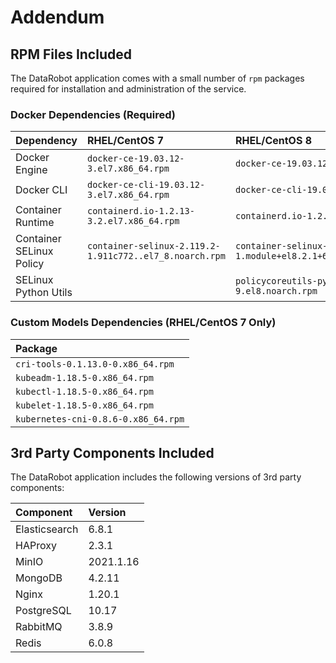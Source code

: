 # Addendum

## RPM Files Included

The DataRobot application comes with a small number of `rpm` packages required for installation and administration of the service.


### Docker Dependencies (Required)

| Dependency | RHEL/CentOS 7 | RHEL/CentOS 8 |
|:-----------|:----------------|:----------------|
| Docker Engine  | `docker-ce-19.03.12-3.el7.x86_64.rpm` |  `docker-ce-19.03.12-3.el7.x86_64.rpm` |
| Docker CLI  | `docker-ce-cli-19.03.12-3.el7.x86_64.rpm` | `docker-ce-cli-19.03.12-3.el7.x86_64.rpm` |
| Container Runtime  | `containerd.io-1.2.13-3.2.el7.x86_64.rpm` | `containerd.io-1.2.13-3.2.el7.x86_64.rpm` |
| Container SELinux Policy  | `container-selinux-2.119.2-1.911c772..el7_8.noarch.rpm` | `container-selinux-2.135.0-1.module+el8.2.1+6849+893e4f4a.noarch.rpm` |
| SELinux Python Utils  | | `policycoreutils-python-utils-2.9-9.el8.noarch.rpm` |


### Custom Models Dependencies (RHEL/CentOS 7 Only)

| Package |
|:--------|
| `cri-tools-0.1.13.0-0.x86_64.rpm` |
| `kubeadm-1.18.5-0.x86_64.rpm` |
| `kubectl-1.18.5-0.x86_64.rpm` |
| `kubelet-1.18.5-0.x86_64.rpm` |
| `kubernetes-cni-0.8.6-0.x86_64.rpm` |


## 3rd Party Components Included

The DataRobot application includes the following versions of 3rd party components:

| Component          | Version   |
|:-------------------|:----------|
| Elasticsearch      | 6.8.1     |
| HAProxy            | 2.3.1     |
| MinIO              | 2021.1.16 |
| MongoDB            | 4.2.11    |
| Nginx              | 1.20.1    |
| PostgreSQL         | 10.17     |
| RabbitMQ           | 3.8.9     |
| Redis              | 6.0.8     |

